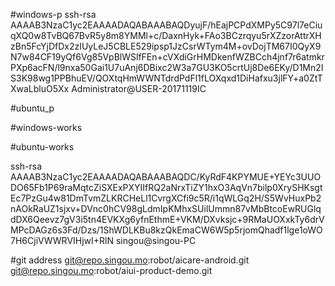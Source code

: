 #windows-p
ssh-rsa AAAAB3NzaC1yc2EAAAADAQABAAABAQDyujF/hEajPCPdXMPy5C97l7eCiuqXQ0w8TvBQ67BvR5y8m8YMMl+c/DaxnHyk+FAo3BCzrqyu5rXZzorAttrXHzBn5FcYjDfDx2zIUyLeJ5CBLE529ipsp1JzCsrWTym4M+ovDojTM67I0QyX9N7w84CF19yQf6Vg85VpBlWSlfFEn+cVXdiGrHMDkenfWZBCch4jnf7r6atmkrPXp6acFN/l9nxa50Gai1U7uAnj6DBixc2W3a7GU3KO5crtUj8De6EKy/D1Mn2IS3K98wg1PPBhuEV/QOXtqHmWWNTdrdPdFl1fLOXqxd1DiHafxu3jlFY+a0ZtTXwaLbluO5Xx Administrator@USER-20171119IC

#ubuntu_p


#windows-works

#ubuntu-works

ssh-rsa AAAAB3NzaC1yc2EAAAADAQABAAABAQDC/KyRdF4KPYMUE+YEYc3UUODO65Fb1P69raMqtcZiSXExPXYIIfRQ2aNrxTiZY1hxO3AqVn7bilp0XrySHKsgtEc7PzGu4w81DmTvmZLKRCHeLl1CvrgXCfi9c5R/i1qWLGq2H/S5WvHuxPb2nAOkRaUZ1sjxv+DVnc0hCV98gLdmIpKMhxSUilUmmn87vMbBtcoEwRUGlqdDX6Qeevz7gV3i5tn4EVKXg6yfnEthmE+VKM/DXvksjc+9RMaUOXxkTy6drVMPcDAGz6s3Fd/Dzs/1ShWDLKBu8kzQkEmaCW6W5p5rjomQhadf1lge1oWO7H6CjiVWWRVIHjwI+RlN singou@singou-PC




#git address
git@repo.singou.mo:robot/aicare-android.git
git@repo.singou.mo:robot/aiui-product-demo.git
